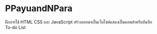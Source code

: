# PPayuandNPara
 ฝึกการใช้ HTML CSS และ JavaScript สร้างออกมาเป็นเว็บไซต์แสดงเป็นแอพสำหรับบันทึก To-do List

